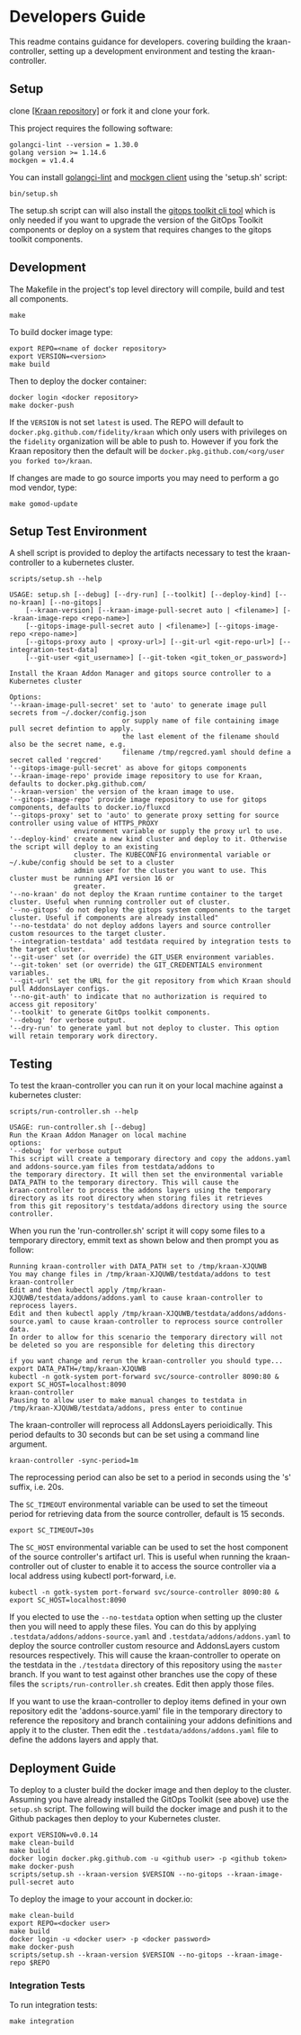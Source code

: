 # Developers Guide

This readme contains guidance for developers. covering building the kraan-controller, setting up a development environment and testing the kraan-controller.

## Setup

clone [[Kraan repository]](https://github.com/fidelity/kraan) or fork it and clone your fork. 

This project requires the following software:

    golangci-lint --version = 1.30.0
    golang version >= 1.14.6
    mockgen = v1.4.4

You can install [golangci-lint](https://github.com/golangci/golangci-lint) and [mockgen client](https://github.com/golang/mock) using the 'setup.sh' script:

    bin/setup.sh

The setup.sh script can will also install the [gitops toolkit cli tool](https://toolkit.fluxcd.io/) which is only needed if you want to upgrade the version of the GitOps Toolkit components or deploy on a system that requires changes to the gitops toolkit components.

## Development

The Makefile in the project's top level directory will compile, build and test all components.

    make

To build docker image type:

    export REPO=<name of docker repository>
    export VERSION=<version>
    make build

Then to deploy the docker container:

    docker login <docker repository>
    make docker-push

If the `VERSION` is not set `latest` is used. The REPO will default to `docker.pkg.github.com/fidelity/kraan` which only users with privileges on the `fidelity` organization will be able to push to. However if you fork the Kraan repository then the default will be `docker.pkg.github.com/<org/user you forked to>/kraan`.

If changes are made to go source imports you may need to perform a go mod vendor, type:

    make gomod-update

## Setup Test Environment

A shell script is provided to deploy the artifacts necessary to test the kraan-controller to a kubernetes cluster.

    scripts/setup.sh --help

    USAGE: setup.sh [--debug] [--dry-run] [--toolkit] [--deploy-kind] [--no-kraan] [--no-gitops]
        [--kraan-version] [--kraan-image-pull-secret auto | <filename>] [--kraan-image-repo <repo-name>]
        [--gitops-image-pull-secret auto | <filename>] [--gitops-image-repo <repo-name>]
        [--gitops-proxy auto | <proxy-url>] [--git-url <git-repo-url>] [--integration-test-data]
        [--git-user <git_username>] [--git-token <git_token_or_password>]

    Install the Kraan Addon Manager and gitops source controller to a Kubernetes cluster

    Options:
    '--kraan-image-pull-secret' set to 'auto' to generate image pull secrets from ~/.docker/config.json
                                or supply name of file containing image pull secret defintion to apply.
                                the last element of the filename should also be the secret name, e.g.
                                filename /tmp/regcred.yaml should define a secret called 'regcred'
    '--gitops-image-pull-secret' as above for gitops components
    '--kraan-image-repo' provide image repository to use for Kraan, defaults to docker.pkg.github.com/
    '--kraan-version' the version of the kraan image to use.
    '--gitops-image-repo' provide image repository to use for gitops components, defaults to docker.io/fluxcd
    '--gitops-proxy' set to 'auto' to generate proxy setting for source controller using value of HTTPS_PROXY 
                    environment variable or supply the proxy url to use.
    '--deploy-kind' create a new kind cluster and deploy to it. Otherwise the script will deploy to an existing 
                    cluster. The KUBECONFIG environmental variable or ~/.kube/config should be set to a cluster 
                    admin user for the cluster you want to use. This cluster must be running API version 16 or 
                    greater.
    '--no-kraan' do not deploy the Kraan runtime container to the target cluster. Useful when running controller out of cluster.
    '--no-gitops' do not deploy the gitops system components to the target cluster. Useful if components are already installed"
    '--no-testdata' do not deploy addons layers and source controller custom resources to the target cluster.
    '--integration-testdata' add testdata required by integration tests to the target cluster.
    '--git-user' set (or override) the GIT_USER environment variables.
    '--git-token' set (or override) the GIT_CREDENTIALS environment variables.
    '--git-url' set the URL for the git repository from which Kraan should pull AddonsLayer configs.
    '--no-git-auth' to indicate that no authorization is required to access git repository'
    '--toolkit' to generate GitOps toolkit components.
    '--debug' for verbose output.
    '--dry-run' to generate yaml but not deploy to cluster. This option will retain temporary work directory.


## Testing

To test the kraan-controller you can run it on your local machine against a kubernetes cluster:

    scripts/run-controller.sh --help

    USAGE: run-controller.sh [--debug]
    Run the Kraan Addon Manager on local machine
    options:
    '--debug' for verbose output
    This script will create a temporary directory and copy the addons.yaml and addons-source.yam files from testdata/addons to
    the temporary directory. It will then set the environmental variable DATA_PATH to the temporary directory. This will cause the
    kraan-controller to process the addons layers using the temporary directory as its root directory when storing files it retrieves
    from this git repository's testdata/addons directory using the source controller.

When you run the 'run-controller.sh' script it will copy some files to a temporary directory, emmit text as shown below and then prompt you as follow:

    Running kraan-controller with DATA_PATH set to /tmp/kraan-XJQUWB
    You may change files in /tmp/kraan-XJQUWB/testdata/addons to test kraan-controller
    Edit and then kubectl apply /tmp/kraan-XJQUWB/testdata/addons/addons.yaml to cause kraan-controller to reprocess layers.
    Edit and then kubectl apply /tmp/kraan-XJQUWB/testdata/addons/addons-source.yaml to cause kraan-controller to reprocess source controller data.
    In order to allow for this scenario the temporary directory will not be deleted so you are responsible for deleting this directory

    if you want change and rerun the kraan-controller you should type...
    export DATA_PATH=/tmp/kraan-XJQUWB
    kubectl -n gotk-system port-forward svc/source-controller 8090:80 &
    export SC_HOST=localhost:8090
    kraan-controller
    Pausing to allow user to make manual changes to testdata in /tmp/kraan-XJQUWB/testdata/addons, press enter to continue

The kraan-controller will reprocess all AddonsLayers perioidically. This period defaults to 30 seconds but can be set using a command line argument.

    kraan-controller -sync-period=1m

The reprocessing period can also be set to a period in seconds using the 's' suffix, i.e. 20s.

The `SC_TIMEOUT` environmental variable can be used to set the timeout period for retrieving data from the source controller, default is 15 seconds.

    export SC_TIMEOUT=30s

The `SC_HOST` environmental variable can be used to set the host component of the source controller's artifact url. This is useful when running the kraan-controller out of cluster to enable it to access the source controller via a local address using kubectl port-forward, i.e.

    kubectl -n gotk-system port-forward svc/source-controller 8090:80 &
	export SC_HOST=localhost:8090

If you elected to use the `--no-testdata` option when setting up the cluster then you will need to apply these files. You can do this by applying `.testdata/addons/addons-source.yaml` and `.testdata/addons/addons.yaml` to deploy the source controller custom resource and AddonsLayers custom resources respectively. This will cause the kraan-controller to operate on the testdata in the `./testdata` directory of this repository using the `master` branch. If you want to test against other branches use the copy of these files the `scripts/run-controller.sh` creates. Edit then apply those files.

If you want to use the kraan-controller to deploy items defined in your own repository edit the 'addons-source.yaml' file in the temporary directory to reference the repository and branch contaiining your addons definitions and apply it to the cluster. Then edit the `.testdata/addons/addons.yaml` file to define the addons layers and apply that.

## Deployment Guide

To deploy to a cluster build the docker image and then deploy to the cluster. Assuming you have already installed the GitOps Toolkit (see above) use the `setup.sh` script. The following will build the docker image and push it to the Github packages then deploy to your Kubernetes cluster.
    
    export VERSION=v0.0.14
    make clean-build
    make build
    docker login docker.pkg.github.com -u <github user> -p <github token>
    make docker-push
    scripts/setup.sh --kraan-version $VERSION --no-gitops --kraan-image-pull-secret auto

To deploy the image to your account in docker.io:

    make clean-build
    export REPO=<docker user>
    make build
    docker login -u <docker user> -p <docker password>
    make docker-push
    scripts/setup.sh --kraan-version $VERSION --no-gitops --kraan-image-repo $REPO

### Integration Tests

To run integration tests:

    make integration

